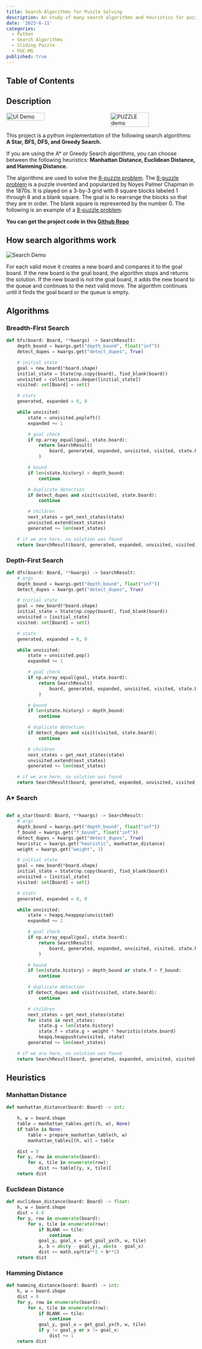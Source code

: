 ```yaml
---
title: Search Algorithms for Puzzle Solving
description: An study of many search algorithms and heuristics for puzzle solving.
date: '2023-6-11'
categories:
  - Python
  - Search Algorithms
  - Sliding Puzzle
  - PUC-MG
published: true
---
```

## Table of Contents

## Description

<div style="display:flex; justify-content:space-between;">
    <img src="https://github.com/andre-brandao/puzzle_solving_algorithms/raw/master/rdme_images/solver_print.png" alt="UI Demo" style="width:45%;">
    <img src="https://upload.wikimedia.org/wikipedia/commons/a/a5/Batgirl.gif" alt="PUZZLE demo" style="width:45%;">
</div>

This project is a python implementation of the following search algorithms: **A Star, BFS, DFS, and Greedy Search.**

If you are using the A* or Greedy Search algorithms, you can choose between the following heuristics: **Manhattan Distance, Euclidean Distance, and Hamming Distance.**

The algorithms are used to solve the [8-puzzle problem](https://en.wikipedia.org/wiki/Sliding_puzzle). The [8-puzzle problem](https://en.wikipedia.org/wiki/Sliding_puzzle) is a puzzle invented and popularized by Noyes Palmer Chapman in the 1870s. It is played on a 3-by-3 grid with 8 square blocks labeled 1 through 8 and a blank square. The goal is to rearrange the blocks so that they are in order. The blank square is represented by the number 0. The following is an example of a [8-puzzle problem](https://en.wikipedia.org/wiki/Sliding_puzzle):

**You can get the project code in this [Github Repo](https://github.com/andre-brandao/puzzle_solving_algorithms)**

## How search algorithms work

![Search Demo](https://github.com/andre-brandao/puzzle_solving_algorithms/raw/master/rdme_images/puzzle_search.jpg)

For each valid move it creates a new board and compares it to the goal board. If the new board is the goal board, the algorithm stops and returns the solution. If the new board is not the goal board, it adds the new board to the queue and continues to the next valid move. The algorithm continues until it finds the goal board or the queue is empty.

## Algorithms

### Breadth-First Search

```python
def bfs(board: Board, **kwargs) -> SearchResult:
    depth_bound = kwargs.get("depth_bound", float("inf"))
    detect_dupes = kwargs.get("detect_dupes", True)

    # initial state
    goal = new_board(*board.shape)
    initial_state = State(np.copy(board), find_blank(board))
    unvisited = collections.deque([initial_state])
    visited: set[Board] = set()

    # stats
    generated, expanded = 0, 0

    while unvisited:
        state = unvisited.popleft()
        expanded += 1

        # goal check
        if np.array_equal(goal, state.board):
            return SearchResult(
                board, generated, expanded, unvisited, visited, state.history
            )

        # bound
        if len(state.history) > depth_bound:
            continue

        # duplicate detection
        if detect_dupes and visit(visited, state.board):
            continue

        # children
        next_states = get_next_states(state)
        unvisited.extend(next_states)
        generated += len(next_states)

    # if we are here, no solution was found
    return SearchResult(board, generated, expanded, unvisited, visited, None)
```

### Depth-First Search

```python
def dfs(board: Board, **kwargs) -> SearchResult:
    # args
    depth_bound = kwargs.get("depth_bound", float("inf"))
    detect_dupes = kwargs.get("detect_dupes", True)

    # initial state
    goal = new_board(*board.shape)
    initial_state = State(np.copy(board), find_blank(board))
    unvisited = [initial_state]
    visited: set[Board] = set()

    # stats
    generated, expanded = 0, 0

    while unvisited:
        state = unvisited.pop()
        expanded += 1

        # goal check
        if np.array_equal(goal, state.board):
            return SearchResult(
                board, generated, expanded, unvisited, visited, state.history
            )

        # bound
        if len(state.history) > depth_bound:
            continue

        # duplicate detection
        if detect_dupes and visit(visited, state.board):
            continue

        # children
        next_states = get_next_states(state)
        unvisited.extend(next_states)
        generated += len(next_states)

    # if we are here, no solution was found
    return SearchResult(board, generated, expanded, unvisited, visited, None)
```

### A* Search

```python

def a_star(board: Board, **kwargs) -> SearchResult:
    # args
    depth_bound = kwargs.get("depth_bound", float("inf"))
    f_bound = kwargs.get("f_bound", float("inf"))
    detect_dupes = kwargs.get("detect_dupes", True)
    heuristic = kwargs.get("heuristic", manhattan_distance)
    weight = kwargs.get("weight", 1)

    # initial state
    goal = new_board(*board.shape)
    initial_state = State(np.copy(board), find_blank(board))
    unvisited = [initial_state]
    visited: set[Board] = set()

    # stats
    generated, expanded = 0, 0

    while unvisited:
        state = heapq.heappop(unvisited)
        expanded += 1

        # goal check
        if np.array_equal(goal, state.board):
            return SearchResult(
                board, generated, expanded, unvisited, visited, state.history
            )

        # bound
        if len(state.history) > depth_bound or state.f > f_bound:
            continue

        # duplicate detection
        if detect_dupes and visit(visited, state.board):
            continue

        # children
        next_states = get_next_states(state)
        for state in next_states:
            state.g = len(state.history)
            state.f = state.g + weight * heuristic(state.board)
            heapq.heappush(unvisited, state)
        generated += len(next_states)

    # if we are here, no solution was found
    return SearchResult(board, generated, expanded, unvisited, visited, None)
```

## Heuristics

### Manhattan Distance

```python
def manhattan_distance(board: Board) -> int:

    h, w = board.shape
    table = manhattan_tables.get((h, w), None)
    if table is None:
        table = prepare_manhattan_table(h, w)
        manhattan_tables[(h, w)] = table

    dist = 0
    for y, row in enumerate(board):
        for x, tile in enumerate(row):
            dist += table[(y, x, tile)]
    return dist
```

### Euclidean Distance

```python
def euclidean_distance(board: Board) -> float:
    h, w = board.shape
    dist = 0.0
    for y, row in enumerate(board):
        for x, tile in enumerate(row):
            if BLANK == tile:
                continue
            goal_y, goal_x = get_goal_yx(h, w, tile)
            a, b = abs(y - goal_y), abs(x - goal_x)
            dist += math.sqrt(a**2 + b**2)
    return dist
```

### Hamming Distance

```python
def hamming_distance(board: Board) -> int:
    h, w = board.shape
    dist = 0
    for y, row in enumerate(board):
        for x, tile in enumerate(row):
            if BLANK == tile:
                continue
            goal_y, goal_x = get_goal_yx(h, w, tile)
            if y != goal_y or x != goal_x:
                dist += 1
    return dist
```
